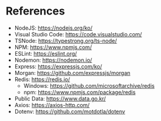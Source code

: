 # References

- NodeJS: https://nodejs.org/ko/
- Visual Studio Code: https://code.visualstudio.com/
- TSNode: https://typestrong.org/ts-node/
- NPM: https://www.npmjs.com/
- ESLint: https://eslint.org/
- Nodemon: https://nodemon.io/
- Express: https://expressjs.com/ko/
- Morgan: https://github.com/expressjs/morgan
- Redis: https://redis.io/
  - Windows: https://github.com/microsoftarchive/redis
  - npm: https://www.npmjs.com/package/redis
- Public Data: https://www.data.go.kr/
- Axios: https://axios-http.com/
- Dotenv: https://github.com/motdotla/dotenv
